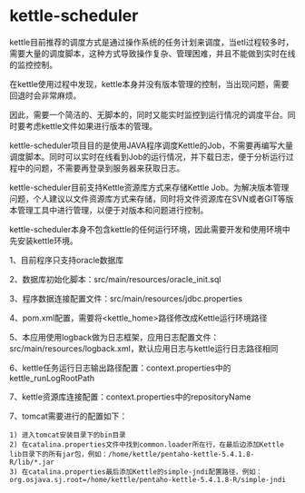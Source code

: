 # kettle-scheduler
kettle目前推荐的调度方式是通过操作系统的任务计划来调度，当etl过程较多时，需要大量的调度脚本，这种方式导致操作复杂、管理困难，并且不能做到实时在线的监控控制。

在kettle使用过程中发现，kettle本身并没有版本管理的控制，当出现问题，需要回退时会非常麻烦。

因此，需要一个简洁的、无脚本的，同时又能实时监控到运行情况的调度平台。同时要考虑kettle文件如果进行版本的管理。

kettle-scheduler项目目的是使用JAVA程序调度Kettle的Job，不需要再编写大量调度脚本。同时可以实时在线看到Job的运行情况，并下载日志，便于分析运行过程中的问题，不需要再登录到服务器来获取日志。

kettle-scheduler目前支持Kettle资源库方式来存储Kettle Job。为解决版本管理问题，个人建议以文件资源库方式来存储，同时将文件资源库在SVN或者GIT等版本管理工具中进行管理，以便于对版本和问题进行控制。

kettle-scheduler本身不包含kettle的任何运行环境，因此需要开发和使用环境中先安装kettle环境。

1、目前程序只支持oracle数据库

2、数据库初始化脚本：src/main/resources/oracle_init.sql

3、程序数据连接配置文件：src/main/resources/jdbc.properties

4、pom.xml配置，需要将<kettle_home>路径修改成Kettle运行环境路径

5、本应用使用logback做为日志框架，应用日志配置文件：src/main/resources/logback.xml，默认应用日志与kettle运行日志路径相同

6、kettle任务运行日志输出路径配置：context.properties中的kettle_runLogRootPath

7、kettle资源库连接配置：context.properties中的repositoryName

7、tomcat需要进行的配置如下：
	
	1) 进入tomcat安装目录下的bin目录
	2) 在catalina.properties文件中找到common.loader所在行，在最后边添加Kettle lib目录下的所有jar包，例如：/home/kettle/pentaho-kettle-5.4.1.8-R/lib/*.jar
	3) 在catalina.properties最后添加Kettle的simple-jndi配置路径，例如：org.osjava.sj.root=/home/kettle/pentaho-kettle-5.4.1.8-R/simple-jndi

